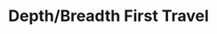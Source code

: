 ---
layout: posts_by_category
categories: dfs-bfs
title: Depth/Breadth First Travel
permalink: /category/dfs-bfs
---